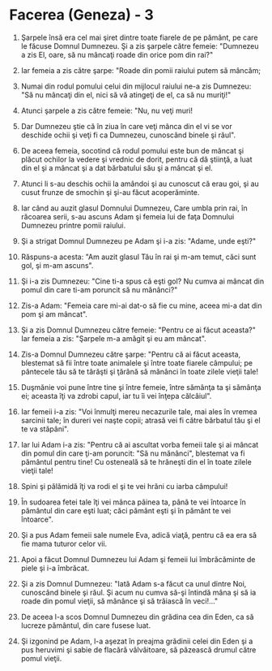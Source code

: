 # Facerea (Geneza) - 3

1. Şarpele însă era cel mai şiret dintre toate fiarele de pe pământ, pe care le făcuse Domnul Dumnezeu. Şi a zis şarpele către femeie: "Dumnezeu a zis El, oare, să nu mâncaţi roade din orice pom din rai?"

2. Iar femeia a zis către şarpe: "Roade din pomii raiului putem să mâncăm;

3. Numai din rodul pomului celui din mijlocul raiului ne-a zis Dumnezeu: "Să nu mâncaţi din el, nici să vă atingeţi de el, ca să nu muriţi!"

4. Atunci şarpele a zis către femeie: "Nu, nu veţi muri!

5. Dar Dumnezeu ştie că în ziua în care veţi mânca din el vi se vor deschide ochii şi veţi fi ca Dumnezeu, cunoscând binele şi răul".

6. De aceea femeia, socotind că rodul pomului este bun de mâncat şi plăcut ochilor la vedere şi vrednic de dorit, pentru că dă ştiinţă, a luat din el şi a mâncat şi a dat bărbatului său şi a mâncat şi el.

7. Atunci li s-au deschis ochii la amândoi şi au cunoscut că erau goi, şi au cusut frunze de smochin şi şi-au făcut acoperăminte.

8. Iar când au auzit glasul Domnului Dumnezeu, Care umbla prin rai, în răcoarea serii, s-au ascuns Adam şi femeia lui de faţa Domnului Dumnezeu printre pomii raiului.

9. Şi a strigat Domnul Dumnezeu pe Adam şi i-a zis: "Adame, unde eşti?"

10. Răspuns-a acesta: "Am auzit glasul Tău în rai şi m-am temut, căci sunt gol, şi m-am ascuns".

11. Şi i-a zis Dumnezeu: "Cine ti-a spus că eşti gol? Nu cumva ai mâncat din pomul din care ti-am poruncit să nu mănânci?"

12. Zis-a Adam: "Femeia care mi-ai dat-o să fie cu mine, aceea mi-a dat din pom şi am mâncat".

13. Şi a zis Domnul Dumnezeu către femeie: "Pentru ce ai făcut aceasta?" Iar femeia a zis: "Şarpele m-a amăgit şi eu am mâncat".

14. Zis-a Domnul Dumnezeu către şarpe: "Pentru că ai făcut aceasta, blestemat să fii între toate animalele şi între toate fiarele câmpului; pe pântecele tău să te târăşti şi ţărână să mănânci în toate zilele vieţii tale!

15. Duşmănie voi pune între tine şi între femeie, între sămânţa ta şi sămânţa ei; aceasta îţi va zdrobi capul, iar tu îi vei înţepa călcâiul".

16. Iar femeii i-a zis: "Voi înmulţi mereu necazurile tale, mai ales în vremea sarcinii tale; în dureri vei naşte copii; atrasă vei fi către bărbatul tău şi el te va stăpâni".

17. Iar lui Adam i-a zis: "Pentru că ai ascultat vorba femeii tale şi ai mâncat din pomul din care ţi-am poruncit: "Să nu mănânci", blestemat va fi pământul pentru tine! Cu osteneală să te hrăneşti din el în toate zilele vieţii tale!

18. Spini şi pălămidă îţi va rodi el şi te vei hrăni cu iarba câmpului!

19. În sudoarea fetei tale îţi vei mânca pâinea ta, până te vei întoarce în pământul din care eşti luat; căci pământ eşti şi în pământ te vei întoarce".

20. Şi a pus Adam femeii sale numele Eva, adică viaţă, pentru că ea era să fie mama tuturor celor vii.

21. Apoi a făcut Domnul Dumnezeu lui Adam şi femeii lui îmbrăcăminte de piele şi i-a îmbrăcat.

22. Şi a zis Domnul Dumnezeu: "Iată Adam s-a făcut ca unul dintre Noi, cunoscând binele şi răul. Şi acum nu cumva să-şi întindă mâna şi să ia roade din pomul vieţii, să mănânce şi să trăiască în veci!..."

23. De aceea l-a scos Domnul Dumnezeu din grădina cea din Eden, ca să lucreze pământul, din care fusese luat.

24. Şi izgonind pe Adam, l-a aşezat în preajma grădinii celei din Eden şi a pus heruvimi şi sabie de flacără vâlvâitoare, să păzească drumul către pomul vieţii.

